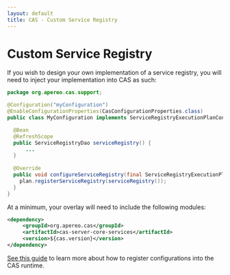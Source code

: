 ```yaml
---
layout: default
title: CAS - Custom Service Registry
---
```


# Custom Service Registry

If you wish to design your own implementation of a service registry, you will need to inject your implementation into CAS as such:

```java
package org.apereo.cas.support;

@Configuration("myConfiguration")
@EnableConfigurationProperties(CasConfigurationProperties.class)
public class MyConfiguration implements ServiceRegistryExecutionPlanConfigurer {

  @Bean
  @RefreshScope
  public ServiceRegistryDao serviceRegistry() {
      ...
  }
  
  @Override
  public void configureServiceRegistry(final ServiceRegistryExecutionPlan plan) {
    plan.registerServiceRegistry(serviceRegistry());
  }
}
```

At a minimum, your overlay will need to include the following modules:

```xml
<dependency>
     <groupId>org.apereo.cas</groupId>
     <artifactId>cas-server-core-services</artifactId>
     <version>${cas.version}</version>
</dependency>
```

[See this guide](Configuration-Management-Extensions.html) to learn more about how to register configurations into the CAS runtime.
